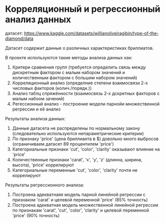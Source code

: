 # Корреляционный и регрессионный анализ данных

датасет: https://www.kaggle.com/datasets/willianoliveiragibin/type-of-the-diamond/data

Датасет содержит данные о различных характеристиках бриллиатов.

В проекте используются такие методы анализа данных как:
  1. Критери сравнения групп (требуется определить связь между дискретным фактором с малым набором значений и количественным фактором с большим набором значений)
  2. Корреляционный анализ (определние степени взаимосвязи 2-х числовых факторов (колич./порядк.))
  3. Анализ таблц спряжённости (взаимосвязь 2-х дскретных факторов с малым набоом зачений)
  4. Регессионный анализ - построение модели парнойи множественной регрессии и её анализ

Результаты анализа данных:
  1. Данные датасета не распределены по нормальному закону (следовательно используются непараметрические критерии)
  2. По признаку 'price' (цена бриллианта в $) довольно много выбросов (ограничиваем датасет 89 процентилем 'price')
  3. Категориальные признаки 'cut', 'color', 'clarity' оказывают влияние на 'price'
  4. Количественные признаки 'carat', 'x', 'y', 'z' (длинна, ширина, высота), 'price' коррелируют
  5. Категориальные переменные 'cut', 'color', 'clarity' почти не коррелируют

Результаты регрессионного анализа:
  1. Построена адекватнаяя модель парной линейной регрессии с признаком 'carat' и целевой переменной 'price' (85% точность)
  2. Построена адекватная модель множественной линейной регрессии по признакам 'carat', 'cut', 'color', 'clarity' и целевой переменной 'price' (90% точность)
